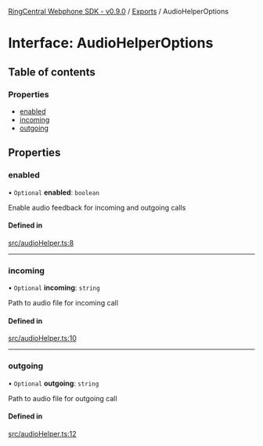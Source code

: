 [RingCentral Webphone SDK - v0.9.0](../README.md) / [Exports](../modules.md) / AudioHelperOptions

# Interface: AudioHelperOptions

## Table of contents

### Properties

- [enabled](AudioHelperOptions.md#enabled)
- [incoming](AudioHelperOptions.md#incoming)
- [outgoing](AudioHelperOptions.md#outgoing)

## Properties

### enabled

• `Optional` **enabled**: `boolean`

Enable audio feedback for incoming and outgoing calls

#### Defined in

[src/audioHelper.ts:8](https://github.com/nerdchacha/ringcentral-web-phone/blob/491aafd/src/audioHelper.ts#L8)

___

### incoming

• `Optional` **incoming**: `string`

Path to audio file for incoming call

#### Defined in

[src/audioHelper.ts:10](https://github.com/nerdchacha/ringcentral-web-phone/blob/491aafd/src/audioHelper.ts#L10)

___

### outgoing

• `Optional` **outgoing**: `string`

Path to audio file for outgoing call

#### Defined in

[src/audioHelper.ts:12](https://github.com/nerdchacha/ringcentral-web-phone/blob/491aafd/src/audioHelper.ts#L12)
